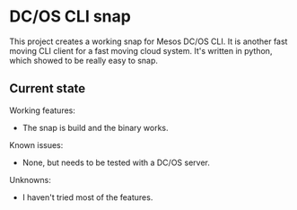 # DC/OS CLI snap

This project creates a working snap for Mesos DC/OS CLI.
It is another fast moving CLI client for a fast moving cloud system.
It's written in python, which showed to be really easy to snap.

## Current state

Working features:
 - The snap is build and the binary works.

Known issues:
 - None, but needs to be tested with a DC/OS server.

Unknowns:
 - I haven't tried most of the features.

